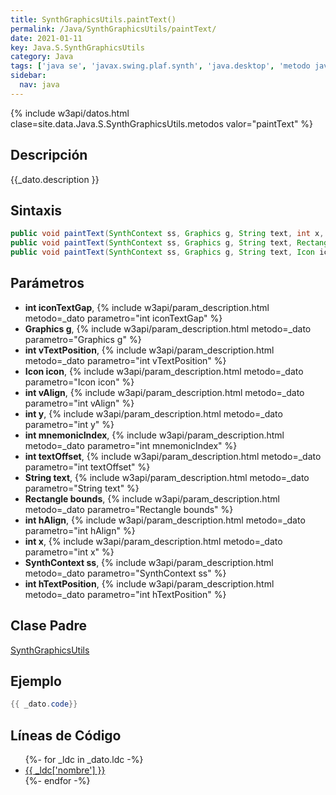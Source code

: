 ```yaml
---
title: SynthGraphicsUtils.paintText()
permalink: /Java/SynthGraphicsUtils/paintText/
date: 2021-01-11
key: Java.S.SynthGraphicsUtils
category: Java
tags: ['java se', 'javax.swing.plaf.synth', 'java.desktop', 'metodo java', 'Java 1.5']
sidebar: 
  nav: java
---
```


{% include w3api/datos.html clase=site.data.Java.S.SynthGraphicsUtils.metodos valor="paintText" %}

## Descripción
{{_dato.description }}

## Sintaxis
~~~java
public void paintText(SynthContext ss, Graphics g, String text, int x, int y, int mnemonicIndex)
public void paintText(SynthContext ss, Graphics g, String text, Rectangle bounds, int mnemonicIndex)
public void paintText(SynthContext ss, Graphics g, String text, Icon icon, int hAlign, int vAlign, int hTextPosition, int vTextPosition, int iconTextGap, int mnemonicIndex, int textOffset)
~~~

## Parámetros
* **int iconTextGap**,  {% include w3api/param_description.html metodo=_dato parametro="int iconTextGap" %}
* **Graphics g**,  {% include w3api/param_description.html metodo=_dato parametro="Graphics g" %}
* **int vTextPosition**,  {% include w3api/param_description.html metodo=_dato parametro="int vTextPosition" %}
* **Icon icon**,  {% include w3api/param_description.html metodo=_dato parametro="Icon icon" %}
* **int vAlign**,  {% include w3api/param_description.html metodo=_dato parametro="int vAlign" %}
* **int y**,  {% include w3api/param_description.html metodo=_dato parametro="int y" %}
* **int mnemonicIndex**,  {% include w3api/param_description.html metodo=_dato parametro="int mnemonicIndex" %}
* **int textOffset**,  {% include w3api/param_description.html metodo=_dato parametro="int textOffset" %}
* **String text**,  {% include w3api/param_description.html metodo=_dato parametro="String text" %}
* **Rectangle bounds**,  {% include w3api/param_description.html metodo=_dato parametro="Rectangle bounds" %}
* **int hAlign**,  {% include w3api/param_description.html metodo=_dato parametro="int hAlign" %}
* **int x**,  {% include w3api/param_description.html metodo=_dato parametro="int x" %}
* **SynthContext ss**,  {% include w3api/param_description.html metodo=_dato parametro="SynthContext ss" %}
* **int hTextPosition**,  {% include w3api/param_description.html metodo=_dato parametro="int hTextPosition" %}

## Clase Padre
[SynthGraphicsUtils](/Java/SynthGraphicsUtils/)

## Ejemplo
~~~java
{{ _dato.code}}
~~~

## Líneas de Código
<ul>
{%- for _ldc in _dato.ldc -%}
   <li>
       <a href="{{_ldc['url'] }}">{{ _ldc['nombre'] }}</a>
   </li>
{%- endfor -%}
</ul>
